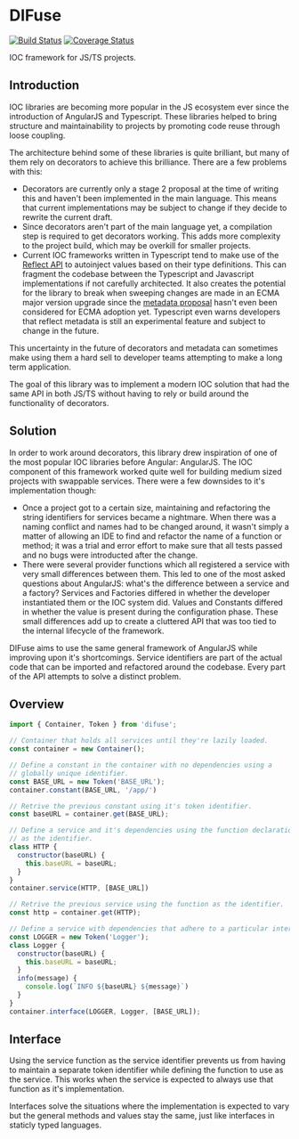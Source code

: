# DIFuse

[![Build Status](https://travis-ci.org/chasebrewsky/DIFuse.svg?branch=master)](https://travis-ci.org/chasebrewsky/DIFuse)
[![Coverage Status](https://coveralls.io/repos/github/chasebrewsky/DIFuse/badge.svg?branch=master)](https://coveralls.io/github/chasebrewsky/DIFuse?branch=master)

IOC framework for JS/TS projects.

## Introduction

IOC libraries are becoming more popular in the JS ecosystem ever since the introduction of AngularJS and Typescript. These libraries helped to bring structure and maintainability to projects by promoting code reuse through loose coupling.

The architecture behind some of these libraries is quite brilliant, but many of them rely on decorators to achieve this brilliance. There are a few problems with this:

* Decorators are currently only a stage 2 proposal at the time of writing this and haven't been implemented in the main language. This means that current implementations may be subject to change if they decide to rewrite the current draft.
* Since decorators aren't part of the main language yet, a compilation step is required to get decorators working. This adds more complexity to the project build, which may be overkill for smaller projects.
* Current IOC frameworks written in Typescript tend to make use of the [Reflect API](https://github.com/rbuckton/reflect-metadata) to autoinject values based on their type definitions. This can fragment the codebase between the Typescript and Javascript implementations if not carefully architected. It also creates the potential for the library to break when sweeping changes are made in an ECMA major version upgrade since the [metadata proposal](https://rbuckton.github.io/reflect-metadata/) hasn't even been considered for ECMA adoption yet. Typescript even warns developers that reflect metadata is still an experimental feature and subject to change in the future.

This uncertainty in the future of decorators and metadata can sometimes make using them a hard sell to developer teams attempting to make a long term application.

The goal of this library was to implement a modern IOC solution that had the same API in both JS/TS without having to rely or build around the functionality of decorators.

## Solution

In order to work around decorators, this library drew inspiration of one of the most popular IOC libraries before Angular: AngularJS. The IOC component of this framework worked quite well for building medium sized projects with swappable services. There were a few downsides to it's implementation though:

* Once a project got to a certain size, maintaining and refactoring the string identifiers for services became a nightmare. When there was a naming conflict and names had to be changed around, it wasn't simply a matter of allowing an IDE to find and refactor the name of a function or method; it was a trial and error effort to make sure that all tests passed and no bugs were introducted after the change.
* There were several provider functions which all registered a service with very small differences between them. This led to one of the most asked questions about AngularJS: what's the difference between a service and a factory? Services and Factories differed in whether the developer instantiated them or the IOC system did. Values and Constants differed in whether the value is present during the configuration phase. These small differences add up to create a cluttered API that was too tied to the internal lifecycle of the framework.

DIFuse aims to use the same general framework of AngularJS while improving upon it's shortcomings. Service identifiers are part of the actual code that can be imported and refactored around the codebase. Every part of the API attempts to solve a distinct problem.

## Overview

```javascript
import { Container, Token } from 'difuse';

// Container that holds all services until they're lazily loaded.
const container = new Container();

// Define a constant in the container with no dependencies using a
// globally unique identifier.
const BASE_URL = new Token('BASE_URL');
container.constant(BASE_URL, '/app/')

// Retrive the previous constant using it's token identifier.
const baseURL = container.get(BASE_URL);

// Define a service and it's dependencies using the function declaration
// as the identifier.
class HTTP {
  constructor(baseURL) {
    this.baseURL = baseURL;
  }
}
container.service(HTTP, [BASE_URL])

// Retrive the previous service using the function as the identifier.
const http = container.get(HTTP);

// Define a service with dependencies that adhere to a particular interface.
const LOGGER = new Token('Logger');
class Logger {
  constructor(baseURL) {
    this.baseURL = baseURL;
  }
  info(message) {
    console.log(`INFO ${baseURL} ${message}`)
  }
}
container.interface(LOGGER, Logger, [BASE_URL]);
```

## Interface

Using the service function as the service identifier prevents us from having to maintain a separate token identifier while defining the function to use as the service. This works when the service is expected to always use that function as it's implementation.

Interfaces solve the situations where the implementation is expected to vary but the general methods and values stay the same, just like interfaces in staticly typed languages.

